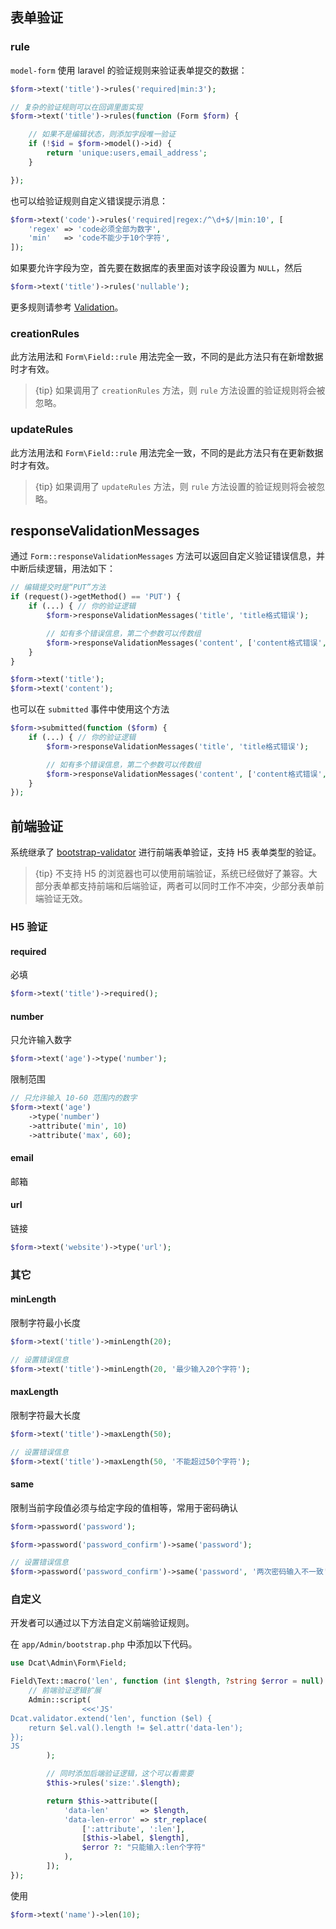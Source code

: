 ## 表单验证

### rule

`model-form` 使用 laravel 的验证规则来验证表单提交的数据：

```php
$form->text('title')->rules('required|min:3');

// 复杂的验证规则可以在回调里面实现
$form->text('title')->rules(function (Form $form) {

    // 如果不是编辑状态，则添加字段唯一验证
    if (!$id = $form->model()->id) {
        return 'unique:users,email_address';
    }

});
```

也可以给验证规则自定义错误提示消息：

```php
$form->text('code')->rules('required|regex:/^\d+$/|min:10', [
    'regex' => 'code必须全部为数字',
    'min'   => 'code不能少于10个字符',
]);
```

如果要允许字段为空，首先要在数据库的表里面对该字段设置为 `NULL`，然后

```php
$form->text('title')->rules('nullable');
```

更多规则请参考 [Validation](https://learnku.com/docs/laravel/5.5/validation)。

### creationRules

此方法用法和 `Form\Field::rule` 用法完全一致，不同的是此方法只有在新增数据时才有效。

> {tip} 如果调用了 `creationRules` 方法，则 `rule` 方法设置的验证规则将会被忽略。

### updateRules

此方法用法和 `Form\Field::rule` 用法完全一致，不同的是此方法只有在更新数据时才有效。

> {tip} 如果调用了 `updateRules` 方法，则 `rule` 方法设置的验证规则将会被忽略。

## responseValidationMessages

通过 `Form::responseValidationMessages` 方法可以返回自定义验证错误信息，并中断后续逻辑，用法如下：

```php
// 编辑提交时是“PUT”方法
if (request()->getMethod() == 'PUT') {
    if (...) { // 你的验证逻辑
        $form->responseValidationMessages('title', 'title格式错误');

        // 如有多个错误信息，第二个参数可以传数组
        $form->responseValidationMessages('content', ['content格式错误', 'content不能为空']);
    }
}

$form->text('title');
$form->text('content');
```

也可以在 `submitted` 事件中使用这个方法

```php
$form->submitted(function ($form) {
    if (...) { // 你的验证逻辑
        $form->responseValidationMessages('title', 'title格式错误');

        // 如有多个错误信息，第二个参数可以传数组
        $form->responseValidationMessages('content', ['content格式错误', 'content不能为空']);
    }
});
```

## 前端验证

系统继承了 [bootstrap-validator](https://github.com/1000hz/bootstrap-validator) 进行前端表单验证，支持 H5 表单类型的验证。

> {tip} 不支持 H5 的浏览器也可以使用前端验证，系统已经做好了兼容。大部分表单都支持前端和后端验证，两者可以同时工作不冲突，少部分表单前端验证无效。

### H5 验证

#### required

必填

```php
$form->text('title')->required();
```

#### number

只允许输入数字

```php
$form->text('age')->type('number');
```

限制范围

```php
// 只允许输入 10-60 范围内的数字
$form->text('age')
    ->type('number')
    ->attribute('min', 10)
    ->attribute('max', 60);
```

#### email

邮箱

#### url

链接

```php
$form->text('website')->type('url');
```

### 其它

#### minLength

限制字符最小长度

```php
$form->text('title')->minLength(20);

// 设置错误信息
$form->text('title')->minLength(20, '最少输入20个字符');
```

#### maxLength

限制字符最大长度

```php
$form->text('title')->maxLength(50);

// 设置错误信息
$form->text('title')->maxLength(50, '不能超过50个字符');
```

#### same

限制当前字段值必须与给定字段的值相等，常用于密码确认

```php
$form->password('password');

$form->password('password_confirm')->same('password');

// 设置错误信息
$form->password('password_confirm')->same('password', '两次密码输入不一致');
```

### 自定义

开发者可以通过以下方法自定义前端验证规则。

在 `app/Admin/bootstrap.php` 中添加以下代码。

```php
use Dcat\Admin\Form\Field;

Field\Text::macro('len', function (int $length, ?string $error = null) {
    // 前端验证逻辑扩展
    Admin::script(
                <<<'JS'
Dcat.validator.extend('len', function ($el) {
    return $el.val().length != $el.attr('data-len');
});
JS
        );

        // 同时添加后端验证逻辑，这个可以看需要
        $this->rules('size:'.$length);

        return $this->attribute([
            'data-len'       => $length,
            'data-len-error' => str_replace(
                [':attribute', ':len'],
                [$this->label, $length],
                $error ?: "只能输入:len个字符"
            ),
        ]);
});
```

使用

```php
$form->text('name')->len(10);
```